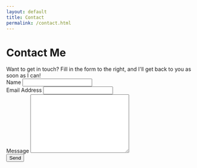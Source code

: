 ```yaml
---
layout: default
title: Contact
permalink: /contact.html
---
```


<div id="contact">
  <h1 class="pageTitle">Contact Me</h1>
  <div class="contactContent">
  Want to get in touch? Fill in the form to the right, and I'll get back to you as soon as I can!
  </div>
  <form action="http://formspree.io/devries.br@gmail.com" method="POST">
    <label for="name">Name</label>    
    <input type="text" id="name" name="name" class="full-width"><br>
    <label for="email">Email Address</label>
    <input type="email" id="email" name="_replyto" class="full-width"><br>
    <label for="message">Message</label>
    <textarea name="message" id="message" cols="30" rows="10" class="full-width"></textarea><br>
    <input type="submit" value="Send" class="button">
  </form>
</div>
